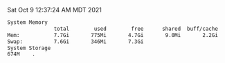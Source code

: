 Sat Oct  9 12:37:24 AM MDT 2021
```bash
System Memory
               total        used        free      shared  buff/cache   available
Mem:           7.7Gi       775Mi       4.7Gi       9.0Mi       2.2Gi       6.6Gi
Swap:          7.6Gi       346Mi       7.3Gi
System Storage
674M	.
```
